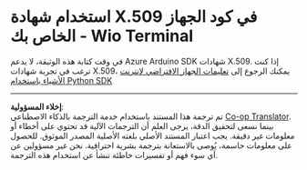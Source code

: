 <!--
CO_OP_TRANSLATOR_METADATA:
{
  "original_hash": "8a74f789f3c1bf41a13c007190360c19",
  "translation_date": "2025-08-26T23:07:57+00:00",
  "source_file": "2-farm/lessons/6-keep-your-plant-secure/wio-terminal-x509.md",
  "language_code": "ar"
}
-->
# استخدام شهادة X.509 في كود الجهاز الخاص بك - Wio Terminal

في وقت كتابة هذه الوثيقة، لا يدعم Azure Arduino SDK شهادات X.509. إذا كنت ترغب في تجربة شهادات X.509، يمكنك الرجوع إلى [تعليمات الجهاز الافتراضي لإنترنت الأشياء باستخدام Python SDK](single-board-computer-x509.md)

---

**إخلاء المسؤولية**:  
تم ترجمة هذا المستند باستخدام خدمة الترجمة بالذكاء الاصطناعي [Co-op Translator](https://github.com/Azure/co-op-translator). بينما نسعى لتحقيق الدقة، يرجى العلم أن الترجمات الآلية قد تحتوي على أخطاء أو معلومات غير دقيقة. يجب اعتبار المستند الأصلي بلغته الأصلية المصدر الموثوق. للحصول على معلومات حاسمة، يُوصى بالاستعانة بترجمة بشرية احترافية. نحن غير مسؤولين عن أي سوء فهم أو تفسيرات خاطئة تنشأ عن استخدام هذه الترجمة.